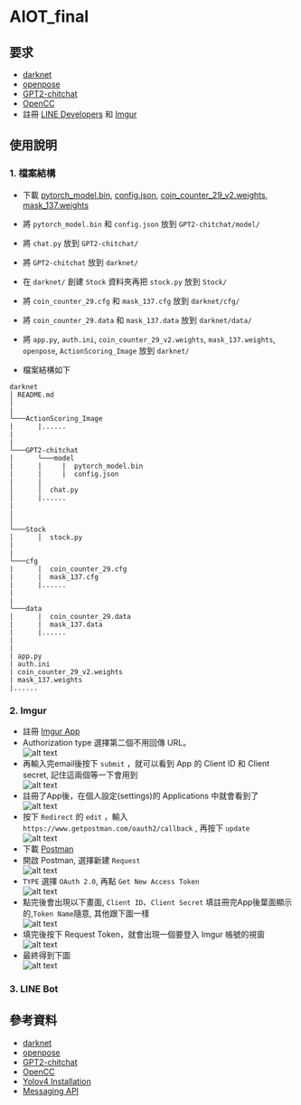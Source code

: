 # AIOT_final
## 要求
- [darknet](https://github.com/AlexeyAB/darknet)
- [openpose](https://github.com/CMU-Perceptual-Computing-Lab/openpose)
- [GPT2-chitchat](https://github.com/yangjianxin1/GPT2-chitchat)
- [OpenCC](https://github.com/BYVoid/OpenCC)
- 註冊 [LINE Developers](https://developers.line.biz/zh-hant/) 和 [Imgur](https://imgur.com/)

## 使用說明

### 1. 檔案結構
- 下載 [pytorch_model.bin](https://github.com/Kenhchs/large-files/blob/main/GPT2/pytorch_model.bin?raw=true),  [config.json](https://github.com/Kenhchs/large-files/blob/main/GPT2/config.json?raw=true),  [coin_counter_29_v2.weights](https://github.com/Kenhchs/large-files/blob/main/yolov4/coin_counter_29_v2.weights?raw=true),  [mask_137.weights](https://github.com/Kenhchs/large-files/blob/main/yolov4/mask_137.weights?raw=true)

- 將 ```pytorch_model.bin``` 和 ```config.json``` 放到 ```GPT2-chitchat/model/```
- 將 ```chat.py``` 放到 ```GPT2-chitchat/```
- 將 ```GPT2-chitchat``` 放到 ```darknet/```
- 在 ```darknet/``` 創建 ```Stock``` 資料夾再把 ```stock.py``` 放到 ```Stock/```
- 將 ```coin_counter_29.cfg``` 和 ```mask_137.cfg``` 放到 ```darknet/cfg/```
- 將 ```coin_counter_29.data``` 和 ```mask_137.data``` 放到 ```darknet/data/``` 
- 將 ```app.py```, ```auth.ini```, ```coin_counter_29_v2.weights```, ```mask_137.weights```, ```openpose```, ```ActionScoring_Image``` 放到 ```darknet/```
- 檔案結構如下
```
darknet
│ README.md    
│
|
└───ActionScoring_Image
|      |......
|      
|      
└───GPT2-chitchat
│      └───model
|      |     |  pytorch_model.bin
|      |     |  config.json
|      |
│      │  chat.py
│      |......
|
|
│      
└───Stock
│      │  stock.py
|
|
└───cfg
|      |  coin_counter_29.cfg
|      |  mask_137.cfg
|      |......
|
|
└───data
|      |  coin_counter_29.data
|      |  mask_137.data
|      |......
|
|
| app.py
| auth.ini
| coin_counter_29_v2.weights
| mask_137.weights
|......
```
### 2. Imgur
- 註冊 [Imgur App](https://api.imgur.com/oauth2/addclient)<br>
- Authorization type 選擇第二個不用回傳 URL。<br>
![alt text](https://github.com/Kenhchs/Image/blob/main/imgur1.png) <br>
- 再輸入完email後按下 ```submit``` ，就可以看到 App 的 Client ID 和 Client secret, 記住這兩個等一下會用到<br>
![alt text](https://github.com/Kenhchs/Image/blob/main/imgur2.png)<br>
- 註冊了App後，在個人設定(settings)的 Applications 中就會看到了<br>
![alt text](https://github.com/Kenhchs/Image/blob/main/imgur3.png)<br>
- 按下 ```Redirect``` 的 ```edit``` ，輸入 ```https://www.getpostman.com/oauth2/callback``` , 再按下 ```update``` <br>
![alt text](https://github.com/Kenhchs/Image/blob/main/imgur4.png)<br>
- 下載 [Postman](https://www.postman.com/downloads/)<br>
- 開啟 Postman, 選擇新建 ```Request```<br>
![alt text](https://github.com/Kenhchs/Image/blob/main/imgur5.png)<br>
- ```TYPE``` 選擇 ```OAuth 2.0```, 再點 ```Get New Access Token```<br>
![alt text](https://github.com/Kenhchs/Image/blob/main/imgur6.png)<br>
- 點完後會出現以下畫面, ```Client ID```、```Client Secret``` 填註冊完App後葉面顯示的,```Token Name```隨意, 其他跟下圖一樣<br>
![alt text](https://github.com/Kenhchs/Image/blob/main/imgur7.png)<br>
- 填完後按下 Request Token，就會出現一個要登入 Imgur 帳號的視窗<br>
![alt text](https://github.com/Kenhchs/Image/blob/main/imgur8.png)<br>
- 最終得到下圖<br>
![alt text](https://github.com/Kenhchs/Image/blob/main/imgur9.png)<br>

### 3.  LINE Bot

## 參考資料
- [darknet](https://github.com/AlexeyAB/darknet)
- [openpose](https://github.com/CMU-Perceptual-Computing-Lab/openpose)
- [GPT2-chitchat](https://github.com/yangjianxin1/GPT2-chitchat)
- [OpenCC](https://github.com/BYVoid/OpenCC)
- [Yolov4 Installation](https://medium.com/geekculture/yolov4-darknet-installation-and-usage-on-your-system-windows-linux-8dec2cea6e81)
- [Messaging API](https://developers.line.biz/en/docs/messaging-api/)
